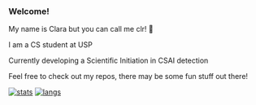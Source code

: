 ### Welcome!
My name is Clara but you can call me clr! 👋

I am a CS student at USP

Currently developing a Scientific Initiation in CSAI detection

Feel free to check out my repos, there may be some fun stuff out there!

[![stats](https://github-readme-stats.vercel.app/api?username=clr-cera&theme=material-palenight)](https://github.com/clr-cera)
[![langs](https://github-readme-stats.vercel.app/api/top-langs/?username=clr-cera&langs_count=8&layout=compact&theme=material-palenight)](https://github.com/clr-cera?tab=repositories)
